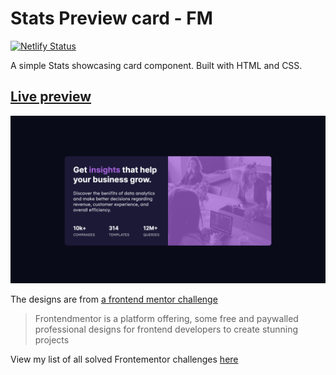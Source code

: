 # Stats Preview card - FM

[![Netlify Status](https://api.netlify.com/api/v1/badges/b06a8f08-20ce-46cb-a059-41701c34ea7a/deploy-status)](https://app.netlify.com/sites/endearing-naiad-d16af5/deploys)

A simple Stats showcasing card component. Built with HTML and CSS.

## [Live preview](https://stats-preview-card-fm-alvs.netlify.app)

![preview for the project stats preview card](/preview.png)

The designs are from [a frontend mentor challenge](https://www.frontendmentor.io/challenges/stats-preview-card-component-8JqbgoU62)

> Frontendmentor is a platform offering, some free and paywalled professional designs for frontend developers to create stunning projects

View my list of all solved Frontementor challenges [here](https://github.com/Av1-Lv5/Frontendmentor-challenges)
